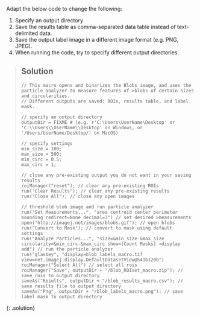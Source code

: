 Adapt the below code to change the following:
1. Specify an output directory
2. Save the results table as comma-separated data table instead of text-delimited data.
3. Save the output label image in a different image format (e.g. PNG, JPEG).
4. When running the code, try to specify different output directories.

> ## Solution
> ```
>// This macro opens and binarizes the Blobs image, and uses the particle analyzer to measure features of >blobs of certain sizes and circularities.
>// Different outputs are saved: ROIs, results table, and label mask.
>
>// specify an output directory
>outputDir = FIXME # (e.g. r'C:\Users\UserName\Desktop' or  'C:\\Users\\UserName\\Desktop' on Windows, or '/Users/UserName/Desktop/' on MacOS)
>
>// specify settings
>min_size = 100;
>max_size = 500;
>min_circ = 0.5;
>max_circ = 1;
>
>// close any pre-existing output you do not want in your saving results
>roiManager("reset"); // clear any pre-existing ROIs
>run("Clear Results"); // clear any pre-existing results
>run("Close All"); // close any open images
>
>// threshold blob image and run particle analyzer
>run("Set Measurements...", "area centroid center perimeter bounding redirect=None decimal=3") // set desired >measurements
>open("http://imagej.net/images/blobs.gif"); // open blobs
>run("Convert to Mask"); // convert to mask using default settings
>run("Analyze Particles...", "size=&min_size-&max_size circularity=&min_circ-&max_circ show=[Count Masks] >display add") // run the particle analyzer
>run("glasbey", "display=blob_labels_macro.tif view=net.imagej.display.DefaultDatasetView@541b120b")
>roiManager("Select All") // select all rois
>roiManager("Save", outputDir + "/blob_ROIset_macro.zip"); // save rois to output directory
>saveAs("Results", outputDir + "/blob_results_macro.csv"); // save results file to output directory
>saveAs("Png", outputDir + "/blob_labels_macro.png"); // save label mask to output directory
> ```
{: .solution}
